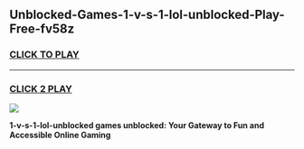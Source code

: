 
## Unblocked-Games-1-v-s-1-lol-unblocked-Play-Free-fv58z
<h3>
<a href="https://premium76.site?title=1-v-s-1-lol-unblocked&ref=10A">CLICK TO PLAY</a></h3>
<hr>

<h3>
<a href="https://premium76.site?title=1-v-s-1-lol-unblocked&ref=10A">CLICK 2 PLAY</a>
  
</h3>

<a href="https://premium76.site?title=1-v-s-1-lol-unblocked&ref=10A"><img src="https://clearcache.store/games.png"></a>


**1-v-s-1-lol-unblocked games unblocked: Your Gateway to Fun and Accessible Online Gaming**
